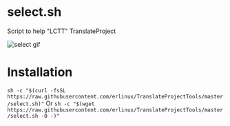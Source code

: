 # select.sh

Script to help "LCTT" TranslateProject

![select gif](https://github.com/erlinux/TranslateProjectTools/blob/master/Github.gif?raw=true)

# Installation


`sh -c "$(curl -fsSL https://raw.githubusercontent.com/erlinux/TranslateProjectTools/master/select.sh)"`
Or
`sh -c "$(wget https://raw.githubusercontent.com/erlinux/TranslateProjectTools/master/select.sh -O -)"`   
